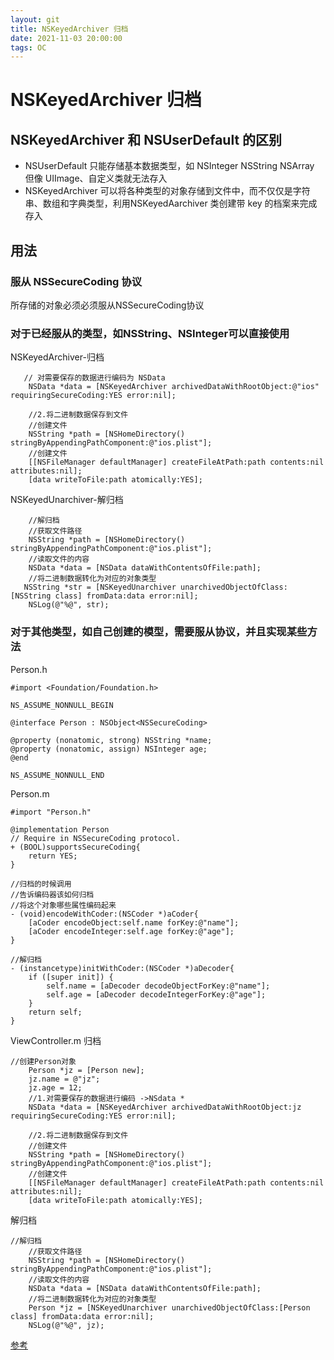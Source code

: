 ```yaml
---
layout: git
title: NSKeyedArchiver 归档
date: 2021-11-03 20:00:00
tags: OC
---
```

# NSKeyedArchiver 归档

## NSKeyedArchiver 和 NSUserDefault 的区别

* NSUserDefault 只能存储基本数据类型，如 NSInteger NSString NSArray 但像 UIImage、自定义类就无法存入
* NSKeyedArchiver 可以将各种类型的对象存储到文件中，而不仅仅是字符串、数组和字典类型，利用NSKeyedAarchiver 类创建带 key 的档案来完成存入

## 用法
### 服从 NSSecureCoding 协议
 所存储的对象必须必须服从NSSecureCoding协议
 
### 对于已经服从的类型，如NSString、NSInteger可以直接使用
 
NSKeyedArchiver-归档
```
   // 对需要保存的数据进行编码为 NSData
    NSData *data = [NSKeyedArchiver archivedDataWithRootObject:@"ios" requiringSecureCoding:YES error:nil];

    //2.将二进制数据保存到文件
    //创建文件
    NSString *path = [NSHomeDirectory() stringByAppendingPathComponent:@"ios.plist"];
    //创建文件
    [[NSFileManager defaultManager] createFileAtPath:path contents:nil attributes:nil];
    [data writeToFile:path atomically:YES];
```

NSKeyedUnarchiver-解归档

```
    //解归档
    //获取文件路径
    NSString *path = [NSHomeDirectory() stringByAppendingPathComponent:@"ios.plist"];
    //读取文件的内容
    NSData *data = [NSData dataWithContentsOfFile:path];
    //将二进制数据转化为对应的对象类型
   NSString *str = [NSKeyedUnarchiver unarchivedObjectOfClass:[NSString class] fromData:data error:nil];
    NSLog(@"%@", str);
```

### 对于其他类型，如自己创建的模型，需要服从协议，并且实现某些方法


Person.h

```
#import <Foundation/Foundation.h>

NS_ASSUME_NONNULL_BEGIN

@interface Person : NSObject<NSSecureCoding>

@property (nonatomic, strong) NSString *name;
@property (nonatomic, assign) NSInteger age;
@end

NS_ASSUME_NONNULL_END
```

Person.m
```
#import "Person.h"

@implementation Person
// Require in NSSecureCoding protocol.
+ (BOOL)supportsSecureCoding{
    return YES;
}

//归档的时候调用
//告诉编码器该如何归档
//将这个对象哪些属性编码起来
- (void)encodeWithCoder:(NSCoder *)aCoder{
    [aCoder encodeObject:self.name forKey:@"name"];
    [aCoder encodeInteger:self.age forKey:@"age"];
}

//解归档
- (instancetype)initWithCoder:(NSCoder *)aDecoder{
    if ([super init]) {
        self.name = [aDecoder decodeObjectForKey:@"name"];
        self.age = [aDecoder decodeIntegerForKey:@"age"];
    }
    return self;
}
```

ViewController.m 归档

```
//创建Person对象
    Person *jz = [Person new];
    jz.name = @"jz";
    jz.age = 12;
    //1.对需要保存的数据进行编码 ->NSdata *
    NSData *data = [NSKeyedArchiver archivedDataWithRootObject:jz requiringSecureCoding:YES error:nil];
    
    //2.将二进制数据保存到文件
    //创建文件
    NSString *path = [NSHomeDirectory() stringByAppendingPathComponent:@"ios.plist"];
    //创建文件
    [[NSFileManager defaultManager] createFileAtPath:path contents:nil attributes:nil];
    [data writeToFile:path atomically:YES];
```

解归档

```
//解归档
    //获取文件路径
    NSString *path = [NSHomeDirectory() stringByAppendingPathComponent:@"ios.plist"];
    //读取文件的内容
    NSData *data = [NSData dataWithContentsOfFile:path];
    //将二进制数据转化为对应的对象类型
    Person *jz = [NSKeyedUnarchiver unarchivedObjectOfClass:[Person class] fromData:data error:nil];
    NSLog(@"%@", jz);
```

[参考](https://www.cnblogs.com/jianze/p/10778821.html)